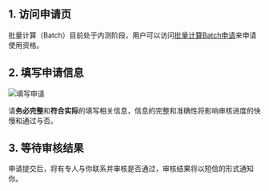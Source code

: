 ## 1. 访问申请页
批量计算（Batch）目前处于内测阶段，用户可以访问[批量计算Batch申请](http://tce.fsphere.cn/act/apply/Batch)来申请使用资格。

## 2. 填写申请信息

![填写申请](http://imgcache.tce.fsphere.cn/static/mc.qcloudimg.com/static/img/bdc74dd345c694298c3263e5c68b6b1f/image.png)
 
请**务必完整**和**符合实际**的填写相关信息，信息的完整和准确性将影响审核进度的快慢和通过与否。

## 3. 等待审核结果
申请提交后，将有专人与你联系并审核是否通过，审核结果将以短信的形式通知你。
